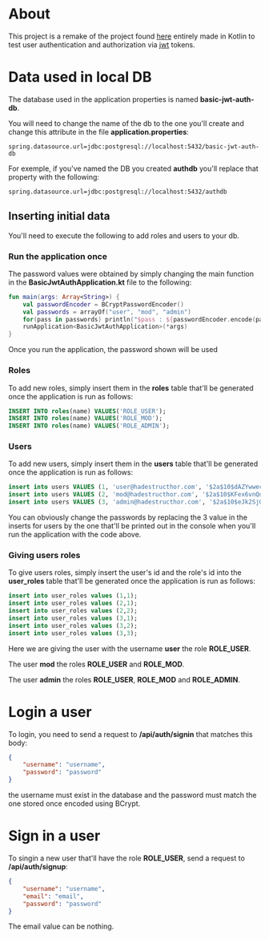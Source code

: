 # About

This project is a remake of the project found [here](https://www.bezkoder.com/spring-boot-jwt-authentication/) entirely made in Kotlin to test user authentication and authorization via [jwt](https://fr.wikipedia.org/wiki/JSON_Web_Token) tokens.

# Data used in local DB

The database used in the application properties is named **basic-jwt-auth-db**.

You will need to change the name of the db to the one you'll create and change this attribute in the file **application.properties**:

````properties
spring.datasource.url=jdbc:postgresql://localhost:5432/basic-jwt-auth-db
````

For exemple, if you've named the DB you created **authdb** you'll replace that property with the following:

````properties
spring.datasource.url=jdbc:postgresql://localhost:5432/authdb
````



## Inserting initial data

You'll need to execute the following to add roles and users to your db.

### Run the application once

The password values were obtained by simply changing the main function in the **BasicJwtAuthApplication.kt** file to the following:

````kotlin
fun main(args: Array<String>) {
	val passwordEncoder = BCryptPasswordEncoder()
	val passwords = arrayOf("user", "mod", "admin")
	for(pass in passwords) println("$pass : ${passwordEncoder.encode(pass)}")
	runApplication<BasicJwtAuthApplication>(*args)
}
````

Once you run the application, the password shown will be used 

### Roles

To add new roles, simply insert them in the **roles** table that'll be generated once the application is run as follows: 

````sql
INSERT INTO roles(name) VALUES('ROLE_USER');
INSERT INTO roles(name) VALUES('ROLE_MOD');
INSERT INTO roles(name) VALUES('ROLE_ADMIN');
````

### Users

To add new users, simply insert them in the **users** table that'll be generated once the application is run as follows:

````sql
insert into users VALUES (1, 'user@hadestructhor.com', '$2a$10$dAZYwwecdIItcseaTdBEJOeqIeoou1votr8FXMyLzNJ6hWK4P5Tfy', 'user');
insert into users VALUES (2, 'mod@hadestructhor.com', '$2a$10$KFex6vnQd7ETYbDIE6rQnOBEo9qGigB/eXJcNkSzfuD6bmgLwzUZ6', 'mod');
insert into users VALUES (3, 'admin@hadestructhor.com', '$2a$10$eJk2SjGhZL5z2CyhxaKbXeDgEDdWzPydEM6aPxG6bXBD.qg7SYxja', 'admin');
````

You can obviously change the passwords by replacing the 3 value in the inserts for users by the one that'll be printed out in the console when you'll run the application with the code above.

### Giving users roles

To give users roles, simply insert the user's id and the role's id into the **user_roles** table that'll be generated once the application is run as follows:

````sql
insert into user_roles values (1,1);
insert into user_roles values (2,1);
insert into user_roles values (2,2);
insert into user_roles values (3,1);
insert into user_roles values (3,2);
insert into user_roles values (3,3);
````

Here we are giving the user with the username **user** the role **ROLE_USER**.

The user **mod** the roles **ROLE_USER** and **ROLE_MOD**.

The user **admin** the roles **ROLE_USER**, **ROLE_MOD** and **ROLE_ADMIN**.

# Login a user

To login, you need to send a request to **/api/auth/signin** that matches this body:

````json
{
    "username": "username",
    "password": "password"
}
````

the username must exist in the database and the password must match the one stored once encoded using BCrypt.

# Sign in a user

To singin a new user that'll have the role **ROLE_USER**, send a request to **/api/auth/signup**:

````json
{
    "username": "username",
    "email": "email",
    "password": "password"
}
````

The email value can be nothing.

